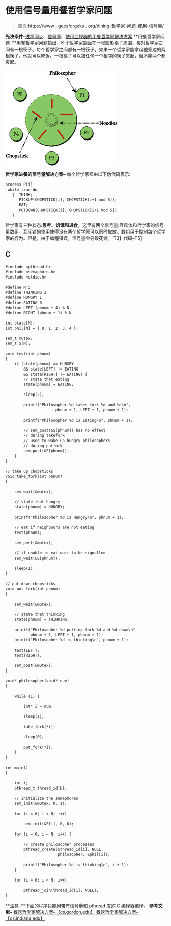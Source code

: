 # 使用信号量用餐哲学家问题

> 原文:[https://www . geesforgeks . org/dining-哲学家-问题-使用-信号量/](https://www.geeksforgeeks.org/dining-philosopher-problem-using-semaphores/)

**先决条件–**[进程同步](https://www.geeksforgeeks.org/process-synchronization-set-1/)、[信号量](https://www.geeksforgeeks.org/semaphores-operating-system/)、[使用监视器的用餐哲学家解决方案](https://www.geeksforgeeks.org/dining-philosophers-solution-using-monitors/)
**用餐哲学家问题–**用餐哲学家问题指出，K 个哲学家围坐在一张圆形桌子周围，每对哲学家之间有一根筷子。每个哲学家之间都有一根筷子。如果一个哲学家能拿起他旁边的两根筷子，他就可以吃饭。一根筷子可以被任何一个相邻的筷子夹起，但不能两个都夹起。

![](img/594a14cd47c7293d68b4f1830b3cc493.png)

**哲学家进餐的信号量解决方案–**
每个哲学家都由以下伪代码表示:

```
process P[i]
 while true do
   {  THINK;
      PICKUP(CHOPSTICK[i], CHOPSTICK[i+1 mod 5]);
      EAT;
      PUTDOWN(CHOPSTICK[i], CHOPSTICK[i+1 mod 5])
   }
```

哲学家有三种状态:**思考、饥饿和进食**。这里有两个信号量:互斥体和哲学家的信号量数组。互斥锁的使用使得没有两个哲学家可以同时取放。数组用于控制每个哲学家的行为。但是，由于编程错误，信号量会导致死锁。
T3】代码–T5】

## C

```
#include <pthread.h>
#include <semaphore.h>
#include <stdio.h>

#define N 5
#define THINKING 2
#define HUNGRY 1
#define EATING 0
#define LEFT (phnum + 4) % N
#define RIGHT (phnum + 1) % N

int state[N];
int phil[N] = { 0, 1, 2, 3, 4 };

sem_t mutex;
sem_t S[N];

void test(int phnum)
{
    if (state[phnum] == HUNGRY
        && state[LEFT] != EATING
        && state[RIGHT] != EATING) {
        // state that eating
        state[phnum] = EATING;

        sleep(2);

        printf("Philosopher %d takes fork %d and %d\n",
                      phnum + 1, LEFT + 1, phnum + 1);

        printf("Philosopher %d is Eating\n", phnum + 1);

        // sem_post(&S[phnum]) has no effect
        // during takefork
        // used to wake up hungry philosophers
        // during putfork
        sem_post(&S[phnum]);
    }
}

// take up chopsticks
void take_fork(int phnum)
{

    sem_wait(&mutex);

    // state that hungry
    state[phnum] = HUNGRY;

    printf("Philosopher %d is Hungry\n", phnum + 1);

    // eat if neighbours are not eating
    test(phnum);

    sem_post(&mutex);

    // if unable to eat wait to be signalled
    sem_wait(&S[phnum]);

    sleep(1);
}

// put down chopsticks
void put_fork(int phnum)
{

    sem_wait(&mutex);

    // state that thinking
    state[phnum] = THINKING;

    printf("Philosopher %d putting fork %d and %d down\n",
           phnum + 1, LEFT + 1, phnum + 1);
    printf("Philosopher %d is thinking\n", phnum + 1);

    test(LEFT);
    test(RIGHT);

    sem_post(&mutex);
}

void* philosopher(void* num)
{

    while (1) {

        int* i = num;

        sleep(1);

        take_fork(*i);

        sleep(0);

        put_fork(*i);
    }
}

int main()
{

    int i;
    pthread_t thread_id[N];

    // initialize the semaphores
    sem_init(&mutex, 0, 1);

    for (i = 0; i < N; i++)

        sem_init(&S[i], 0, 0);

    for (i = 0; i < N; i++) {

        // create philosopher processes
        pthread_create(&thread_id[i], NULL,
                       philosopher, &phil[i]);

        printf("Philosopher %d is thinking\n", i + 1);
    }

    for (i = 0; i < N; i++)

        pthread_join(thread_id[i], NULL);
}
```

**注意–**下面的程序只能用带有信号量和 pthread 库的 C 编译器编译。
**参考文献–**
[餐饮哲学家解决方案–【cs.gordon.edu】](http://cs.gordon.edu/courses/cs322/lectures/transparencies/dining_phil.html)
[餐饮哲学家解决方案–【cs.indiana.edu】](https://www.cs.indiana.edu/classes/p415-sjoh/hw/project/dining-philosophers/index.htm)